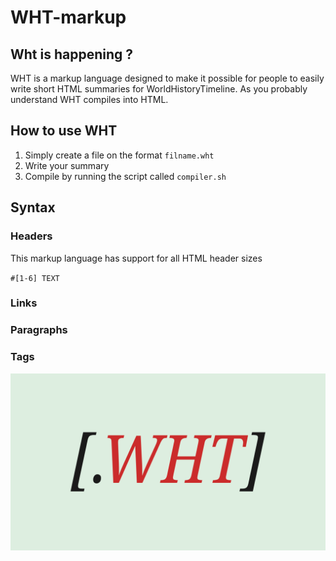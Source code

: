# WHT-markup
## Wht is happening ?
WHT is a markup language designed to make it possible for people to easily write short HTML summaries for WorldHistoryTimeline.
As you probably understand WHT compiles into HTML.

## How to use WHT
1. Simply create a file on the format <code>filname.wht</code>
2. Write your summary
3. Compile by running the script called <code>compiler.sh</code>

## Syntax
### Headers
This markup language has support for all HTML header sizes

<code>#[1-6] TEXT</code>

### Links
### Paragraphs
### Tags

![test](template.png)

